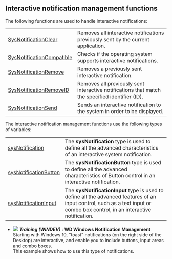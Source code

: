 
## Interactive notification management functions
			

<a name="NOTE1"></a>
<a name="NOTE1_1"></a>
The following functions are used to handle interactive notifications: 



|   |   |
| --- | --- |
| [SysNotificationClear](../WDLang1/1410087937.md) | Removes all interactive notifications previously sent by the current application. |
| [SysNotificationCompatible](../WDLang1/1410087932.md) | Checks if the operating system supports interactive notifications. |
| [SysNotificationRemove](../WDLang1/1410087907.md) | Removes a previously sent interactive notification. |
| [SysNotificationRemoveID](../WDLang1/1410087939.md) | Removes all previously sent interactive notifications that match the specified identifier (ID). |
| [SysNotificationSend](../WDLang1/1410087906.md) | Sends an interactive notification to the system in order to be displayed. |





The interactive notification management functions use the following types of variables: 



|   |   |
| --- | --- |
| [sysNotification](../WDLang1/1410087893.md) | The **sysNotification** type is used to define all the advanced characteristics of an interactive system notification. |
| [sysNotificationButton](../WDLang1/1410087947.md) | The **sysNotificationButton** type is used to define all the advanced characteristics of Button control in an interactive notification. |
| [sysNotificationInput](../WDLang1/1410088024.md) | The **sysNotificationInput** type is used to define all the advanced features of an input control, such as a text input or combo box control, in an interactive notification. |






- ![](https://doc.pcsoft.fr/en-US/images/image.awp?langid=3&name=WDWindowsNotificationManagement.gif) ***Training (WINDEV)*** : **WD Windows Notification Management** <br>Starting with Windows 10, "toast" notifications (on the right side of the Desktop) are interactive, and enable you to include buttons, input areas and combo boxes.<br>This example shows how to use this type of notifications.


